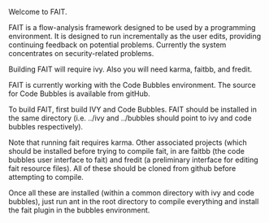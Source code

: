 Welcome to FAIT.

FAIT is a flow-analysis framework designed to be used by a programming
environment.  It is designed to run incrementally as the user edits,
providing continuing feedback on potential problems.  Currently the
system concentrates on security-related problems.

Building FAIT will require ivy.  Also you will need karma, faitbb,
and fredit.

FAIT is currently working with the Code Bubbles environment.  The source
for Code Bubbles is available from gitHub.

To build FAIT, first build IVY and Code Bubbles.  FAIT should be installed
in the same directory (i.e. ../ivy and ../bubbles should point to ivy and
code bubbles respectively).

Note that running fait requires karma.	Other associated projects (which
should be installed before trying to compile fait, in are faitbb (the
code bubbles user interface to fait) and fredit (a preliminary interface
for editing fait resource files).  All of these should be cloned from
github before attempting to compile.

Once all these are installed (within a common directory with ivy and
code bubbles), just run ant in the root directory to compile everything
and install the fait plugin in the bubbles environment.


